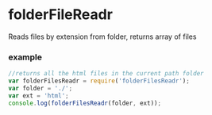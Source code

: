 # folderFileReadr
Reads files by extension from folder, returns array of files

### example

```javascript
//returns all the html files in the current path folder
var folderFilesReadr = require('folderFilesReadr');
var folder = './';
var ext = 'html';
console.log(folderFilesReadr(folder, ext));
```
